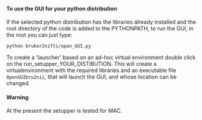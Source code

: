 #### To use the GUI for your python distribution

If the selected python distribution has the libraries already installed and the 
root directory of the code is added to the PYTHONPATH, to run
the GUI, in the root you can just type: 
```
python bruker2nifti/open_GUI.py
```
To create a 'launcher' based on an ad-hoc virtual environment double click
on the run_setupper_YOUR_DISTIBUTION.
This will create a virtualenvironment with the required libraries and an 
executable file `OpenGUIbru2nii`, that will launch the GUI, and whose location can
be changed.

#### Warning
At the present the setupper is tested for MAC.
